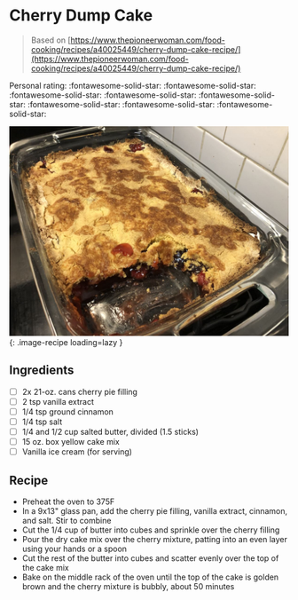 # Cherry Dump Cake

> Based on [https://www.thepioneerwoman.com/food-cooking/recipes/a40025449/cherry-dump-cake-recipe/](https://www.thepioneerwoman.com/food-cooking/recipes/a40025449/cherry-dump-cake-recipe/)

<!-- {cts} rating=5; (User can specify rating on scale of 1-5) -->

Personal rating: :fontawesome-solid-star: :fontawesome-solid-star: :fontawesome-solid-star: :fontawesome-solid-star: :fontawesome-solid-star: :fontawesome-solid-star: :fontawesome-solid-star: :fontawesome-solid-star:

<!-- {cte} -->

<!-- {cts} name_image=cherry_dump_cake.jpeg; (User can specify image name) -->

![cherry_dump_cake.jpeg](./cherry_dump_cake.jpeg){: .image-recipe loading=lazy }

<!-- {cte} -->

## Ingredients

- [ ] 2x 21-oz. cans cherry pie filling
- [ ] 2 tsp vanilla extract
- [ ] 1/4 tsp ground cinnamon
- [ ] 1/4 tsp salt
- [ ] 1/4 and 1/2 cup salted butter, divided (1.5 sticks)
- [ ] 15 oz. box yellow cake mix
- [ ] Vanilla ice cream (for serving)

## Recipe

- Preheat the oven to 375F
- In a 9x13" glass pan, add the cherry pie filling, vanilla extract, cinnamon, and salt. Stir to combine
- Cut the 1/4 cup of butter into cubes and sprinkle over the cherry filling
- Pour the dry cake mix over the cherry mixture, patting into an even layer using your hands or a spoon
- Cut the rest of the butter into cubes and scatter evenly over the top of the cake mix
- Bake on the middle rack of the oven until the top of the cake is golden brown and the cherry mixture is bubbly, about 50 minutes
